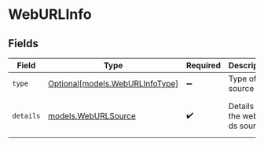 # WebURLInfo


## Fields

| Field                                                          | Type                                                           | Required                                                       | Description                                                    | Example                                                        |
| -------------------------------------------------------------- | -------------------------------------------------------------- | -------------------------------------------------------------- | -------------------------------------------------------------- | -------------------------------------------------------------- |
| `type`                                                         | [Optional[models.WebURLInfoType]](../models/weburlinfotype.md) | :heavy_minus_sign:                                             | Type of the source                                             | sketch                                                         |
| `details`                                                      | [models.WebURLSource](../models/weburlsource.md)               | :heavy_check_mark:                                             | Details of the web url ds source                               | {<br/>"id": "https://aws.com/efg.csv"<br/>}                    |